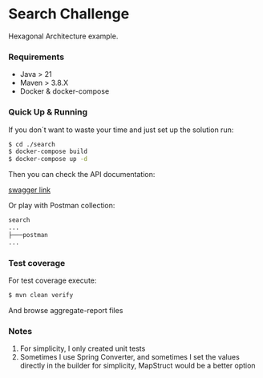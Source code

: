 # Search Challenge

Hexagonal Architecture example.

### Requirements

- Java > 21
- Maven > 3.8.X
- Docker & docker-compose

### Quick Up & Running

If you don´t want to waste your time and just set up the solution run:

```bash
$ cd ./search
$ docker-compose build
$ docker-compose up -d
```
Then you can check the API documentation:

[swagger link](http://localhost:8080/swagger-ui/index.html)

Or play with Postman collection:

```bash
search
...
├───postman
...
```

### Test coverage

For test coverage execute:

```bash
$ mvn clean verify
```

And browse aggregate-report files

### Notes

1. For simplicity, I only created unit tests
2. Sometimes I use Spring Converter, and sometimes I set the values directly in the builder for simplicity, MapStruct would be a better option
